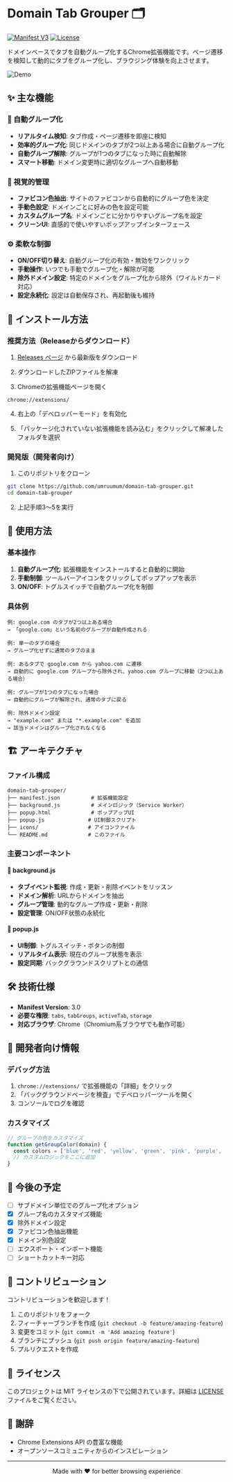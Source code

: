 # Domain Tab Grouper 🗂️

[![Manifest V3](https://img.shields.io/badge/Manifest-V3-green.svg)](https://developer.chrome.com/docs/extensions/mv3/intro/)
[![License](https://img.shields.io/badge/License-MIT-yellow.svg)](LICENSE)

ドメインベースでタブを自動グループ化するChrome拡張機能です。ページ遷移を検知して動的にタブをグループ化し、ブラウジング体験を向上させます。

![Demo](docs/demo.gif)

## ✨ 主な機能

### 🔄 自動グループ化
- **リアルタイム検知**: タブ作成・ページ遷移を即座に検知
- **効率的グループ化**: 同じドメインのタブが2つ以上ある場合に自動グループ化
- **自動グループ解除**: グループが1つのタブになった時に自動解除
- **スマート移動**: ドメイン変更時に適切なグループへ自動移動

### 🎨 視覚的管理
- **ファビコン色抽出**: サイトのファビコンから自動的にグループ色を決定
- **手動色設定**: ドメインごとに好みの色を設定可能
- **カスタムグループ名**: ドメインごとに分かりやすいグループ名を設定
- **クリーンUI**: 直感的で使いやすいポップアップインターフェース

### ⚙️ 柔軟な制御
- **ON/OFF切り替え**: 自動グループ化の有効・無効をワンクリック
- **手動操作**: いつでも手動でグループ化・解除が可能
- **除外ドメイン設定**: 特定のドメインをグループ化から除外（ワイルドカード対応）
- **設定永続化**: 設定は自動保存され、再起動後も維持

## 🚀 インストール方法

### 推奨方法（Releaseからダウンロード）
1. [Releases ページ](https://github.com/umruumum/domain-tab-grouper/releases) から最新版をダウンロード

2. ダウンロードしたZIPファイルを解凍

3. Chromeの拡張機能ページを開く
```
chrome://extensions/
```

4. 右上の「デベロッパーモード」を有効化

5. 「パッケージ化されていない拡張機能を読み込む」をクリックして解凍したフォルダを選択

### 開発版（開発者向け）
1. このリポジトリをクローン
```bash
git clone https://github.com/umruumum/domain-tab-grouper.git
cd domain-tab-grouper
```

2. 上記手順3〜5を実行

## 📖 使用方法

### 基本操作
1. **自動グループ化**: 拡張機能をインストールすると自動的に開始
2. **手動制御**: ツールバーアイコンをクリックしてポップアップを表示
3. **ON/OFF**: トグルスイッチで自動グループ化を制御

### 具体例
```
例: google.com のタブが2つ以上ある場合
→ 「google.com」という名前のグループが自動作成される

例: 単一のタブの場合
→ グループ化せずに通常のタブのまま

例: あるタブで google.com から yahoo.com に遷移
→ 自動的に google.com グループから除外され、yahoo.com グループに移動（2つ以上ある場合）

例: グループが1つのタブになった場合
→ 自動的にグループが解除され、通常のタブに戻る

例: 除外ドメイン設定
→ "example.com" または "*.example.com" を追加
→ 該当ドメインはグループ化されなくなる
```

## 🏗️ アーキテクチャ

### ファイル構成
```
domain-tab-grouper/
├── manifest.json          # 拡張機能設定
├── background.js          # メインロジック（Service Worker）
├── popup.html             # ポップアップUI
├── popup.js              # UI制御スクリプト
├── icons/                # アイコンファイル
└── README.md             # このファイル
```

### 主要コンポーネント

#### 🔧 background.js
- **タブイベント監視**: 作成・更新・削除イベントをリッスン
- **ドメイン解析**: URLからドメインを抽出
- **グループ管理**: 動的なグループ作成・更新・削除
- **設定管理**: ON/OFF状態の永続化

#### 🎯 popup.js
- **UI制御**: トグルスイッチ・ボタンの制御
- **リアルタイム表示**: 現在のグループ状態を表示
- **設定同期**: バックグラウンドスクリプトとの通信

## 🛠️ 技術仕様

- **Manifest Version**: 3.0
- **必要な権限**: `tabs`, `tabGroups`, `activeTab`, `storage`
- **対応ブラウザ**: Chrome（Chromium系ブラウザでも動作可能）

## 🔧 開発者向け情報

### デバッグ方法
1. `chrome://extensions/` で拡張機能の「詳細」をクリック
2. 「バックグラウンドページを検査」でデベロッパーツールを開く
3. コンソールでログを確認

### カスタマイズ
```javascript
// グループの色をカスタマイズ
function getGroupColor(domain) {
  const colors = ['blue', 'red', 'yellow', 'green', 'pink', 'purple', 'cyan', 'grey'];
  // カスタムロジックをここに追加
}
```

## 🎯 今後の予定

- [ ] サブドメイン単位でのグループ化オプション  
- [x] グループ名のカスタマイズ機能
- [x] 除外ドメイン設定
- [x] ファビコン色抽出機能
- [x] ドメイン別色設定
- [ ] エクスポート・インポート機能
- [ ] ショートカットキー対応

## 🤝 コントリビューション

コントリビューションを歓迎します！

1. このリポジトリをフォーク
2. フィーチャーブランチを作成 (`git checkout -b feature/amazing-feature`)
3. 変更をコミット (`git commit -m 'Add amazing feature'`)
4. ブランチにプッシュ (`git push origin feature/amazing-feature`)
5. プルリクエストを作成

## 📝 ライセンス

このプロジェクトは MIT ライセンスの下で公開されています。詳細は [LICENSE](LICENSE) ファイルをご覧ください。

## 🙏 謝辞

- Chrome Extensions API の豊富な機能
- オープンソースコミュニティからのインスピレーション

---

<div align="center">
Made with ❤️ for better browsing experience
</div>